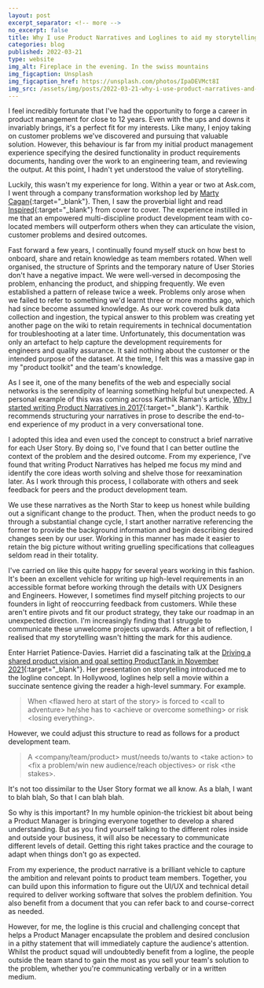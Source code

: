 ```yaml
---
layout: post
excerpt_separator: <!-- more -->
no_excerpt: false
title: Why I use Product Narratives and Loglines to aid my storytelling
categories: blog
published: 2022-03-21
type: website
img_alt: Fireplace in the evening. In the swiss mountains
img_figcaption: Unsplash
img_figcaption_href: https://unsplash.com/photos/IpaDEVMct8I
img_src: /assets/img/posts/2022-03-21-why-i-use-product-narratives-and-loglines-to-aid-my-storytelling.jpg
---
```

I feel incredibly fortunate that I've had the opportunity to forge a career in product management for close to 12 years. Even with the ups and downs it invariably brings, it's a perfect fit for my interests. Like many, I enjoy taking on customer problems we've discovered and pursuing that valuable solution. However, this behaviour is far from my initial product management experience specifying the desired functionality in product requirements documents, handing over the work to an engineering team, and reviewing the output. At this point, I hadn't yet understood the value of storytelling.

<!-- more -->

Luckily, this wasn't my experience for long. Within a year or two at Ask.com, I went through a company transformation workshop led by [Marty Cagan](https://www.linkedin.com/in/cagan/){:target="_blank"}. Then, I saw the proverbial light and read [Inspired](https://svpg.com/inspired-how-to-create-products-customers-love/){:target="_blank"} from cover to cover. The experience instilled in me that an empowered multi-discipline product development team with co-located members will outperform others when they can articulate the vision, customer problems and desired outcomes.

Fast forward a few years, I continually found myself stuck on how best to onboard, share and retain knowledge as team members rotated. When well organised, the structure of Sprints and the temporary nature of User Stories don't have a negative impact. We were well-versed in decomposing the problem, enhancing the product, and shipping frequently. We even established a pattern of release twice a week. Problems only arose when we failed to refer to something we'd learnt three or more months ago, which had since become assumed knowledge. As our work covered bulk data collection and ingestion, the typical answer to this problem was creating yet another page on the wiki to retain requirements in technical documentation for troubleshooting at a later time. Unfortunately, this documentation was only an artefact to help capture the development requirements for engineers and quality assurance. It said nothing about the customer or the intended purpose of the dataset. At the time, I felt this was a massive gap in my "product toolkit" and the team's knowledge.

As I see it, one of the many benefits of the web and especially social networks is the serendipity of learning something helpful but unexpected. A personal example of this was coming across Karthik Raman's article, [Why I started writing Product Narratives in 2017](https://www.linkedin.com/pulse/why-i-started-writing-product-narratives-karthik-raman/){:target="_blank"}. Karthik recommends structuring your narratives in prose to describe the end-to-end experience of my product in a very conversational tone.

I adopted this idea and even used the concept to construct a brief narrative for each User Story. By doing so, I've found that I can better outline the context of the problem and the desired outcome. From my experience, I've found that writing Product Narratives has helped me focus my mind and identify the core ideas worth solving and shelve those for reexamination later. As I work through this process, I collaborate with others and seek feedback for peers and the product development team.

We use these narratives as the North Star to keep us honest while building out a significant change to the product. Then, when the product needs to go through a substantial change cycle, I start another narrative referencing the former to provide the background information and begin describing desired changes seen by our user. Working in this manner has made it easier to retain the big picture without writing gruelling specifications that colleagues seldom read in their totality.

I've carried on like this quite happy for several years working in this fashion. It's been an excellent vehicle for writing up high-level requirements in an accessible format before working through the details with UX Designers and Engineers. However, I sometimes find myself pitching projects to our founders in light of reoccurring feedback from customers. While these aren't entire pivots and fit our product strategy, they take our roadmap in an unexpected direction. I'm increasingly finding that I struggle to communicate these unwelcome projects upwards. After a bit of reflection, I realised that my storytelling wasn't hitting the mark for this audience.

Enter Harriet Patience-Davies. Harriet did a fascinating talk at the [Driving a shared product vision and goal setting ProductTank in November 2021](https://youtu.be/yZN6IYciwU8?start=859&end=1452){:target="_blank"}. Her presentation on storytelling introduced me to the logline concept. In Hollywood, loglines help sell a movie within a succinate sentence giving the reader a high-level summary. For example.

>    When &lt;flawed hero at start of the story&gt; is forced to &lt;call to adventure&gt; he/she has to &lt;achieve or overcome something&gt; or risk &lt;losing everything&gt;.

However, we could adjust this structure to read as follows for a product development team.

>    A &lt;company/team/product&gt; must/needs to/wants to &lt;take action&gt; to &lt;fix a problem/win new audience/reach objectives&gt; or risk &lt;the stakes&gt;.

It's not too dissimilar to the User Story format we all know. As a blah, I want to blah blah, So that I can blah blah.

So why is this important? In my humble opinion-the trickiest bit about being a Product Manager is bringing everyone together to develop a shared understanding. But as you find yourself talking to the different roles inside and outside your business, it will also be necessary to communicate different levels of detail. Getting this right takes practice and the courage to adapt when things don't go as expected.

From my experience, the product narrative is a brilliant vehicle to capture the ambition and relevant points to product team members. Together, you can build upon this information to figure out the UI/UX and technical detail required to deliver working software that solves the problem definition. You also benefit from a document that you can refer back to and course-correct as needed.

However, for me, the logline is this crucial and challenging concept that helps a Product Manager encapsulate the problem and desired conclusion in a pithy statement that will immediately capture the audience's attention. Whilst the product squad will undoubtedly benefit from a logline, the people outside the team stand to gain the most as you sell your team's solution to the problem, whether you're communicating verbally or in a written medium.
